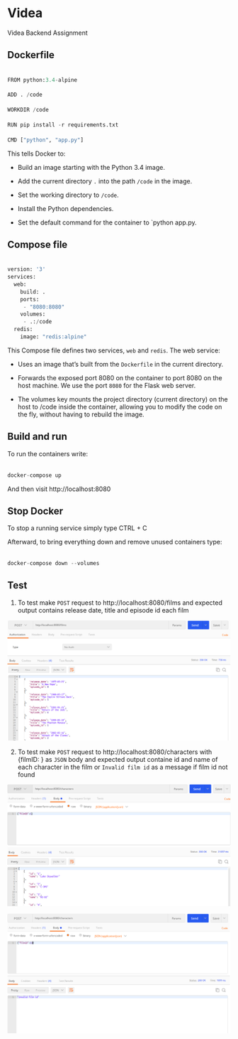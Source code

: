 # Videa
Videa Backend Assignment

## Dockerfile

```python

FROM python:3.4-alpine

ADD . /code

WORKDIR /code

RUN pip install -r requirements.txt

CMD ["python", "app.py"]


```

This tells Docker to:

* Build an image starting with the Python 3.4 image.

* Add the current directory `.` into the path `/code` in the image.

* Set the working directory to `/code`.

* Install the Python dependencies.

* Set the default command for the container to `python app.py.


## Compose file

```python

version: '3'
services:
  web:
    build: .
    ports:
     - "8080:8080"
    volumes:
     - .:/code
  redis:
    image: "redis:alpine"


```

This Compose file defines two services, `web` and `redis`. The web service:

* Uses an image that’s built from the `Dockerfile` in the current directory.

* Forwards the exposed port 8080 on the container to port 8080 on the host machine. We use the port `8080` for the Flask web server.

* The volumes key mounts the project directory (current directory) on the host to /code inside the container, allowing you to modify the code on the fly, without having to rebuild the image.


## Build and run

To run the containers write:

```python

docker-compose up

```

And then visit http://localhost:8080


## Stop Docker

To stop a running service simply type CTRL + C

Afterward, to bring everything down and remove unused containers type:

```python

docker-compose down --volumes

```


## Test

1. To test make `POST` request to http://localhost:8080/films and expected output contains release date, title and episode id each film

![Films](/images/films.png)


2. To test make `POST` request to http://localhost:8080/characters with {filmID: <int>} as `JSON` body and expected output containe id and name of each character in the film or `Invalid film id` as a message if film id not found

![Characters](/images/char.png)


![Invalid](/images/inv.png)
